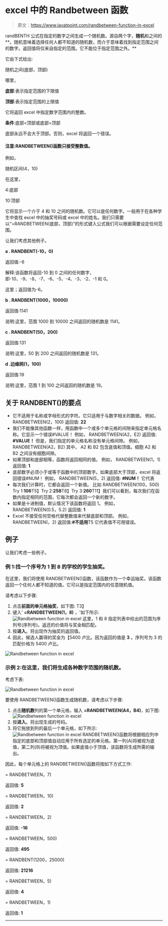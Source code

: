 # excel 中的 Randbetween 函数

> 原文：<https://www.javatpoint.com/randbetween-function-in-excel>

randBENTH 公式在指定的数字之间生成一个随机数。源自两个字，**随机**和之间的**。随机意味着选择任何人都不知道的随机数，而介于意味着找到指定范围之间的数字。返回值将仅来自指定的范围。它不能位于指定范围之外。**

它由下式给出:

随机之间(底部，顶部)

哪里，

**底部**:表示指定范围的下限值

**顶部**:表示指定范围的上限值

它将返回 excel 中指定数字范围内的整数。

**条件**:底部<顶部或底部=顶部

底部永远不会大于顶部。否则，excel 将返回一个错误。

#### 注意:RANDBETWEEN()函数只接受整数值。

例如，

随机区间(4，10)

在这里，

4:底部

10:顶部

它将显示一个介于 4 和 10 之间的随机数。它可以是任何数字。一般用于在各种学生中查找 excel 中的抽奖号码或 excel 中的姓名。我们只需要以“=RANDBETWEEN(底部，顶部)”的形式键入公式我们可以根据需要设定任何范围。

让我们考虑其他例子。

**a . RANDBENT(-10，0)**

返回值:-6

解释:该函数将返回-10 到 0 之间的任何数字，即-10、-9、-8、-7、-6、-5、-4、-3、-2、-1 和 0。

这里；返回值为-6。

**b . RANDBENT(1000，10000)**

返回值:1141

说明:这里，范围 1000 到 10000 之间返回的随机数是 1141。

**c . RANDBENT(50，200)**

返回值:131

说明:这里，50 到 200 之间返回的随机数是 131。

**d .边缘网(1，100)**

返回值:19

说明:这里，范围 1 到 100 之间返回的随机数是 19。

## 关于 RANDBENT()的要点

*   它不适用于名称或字母形式的字符。它只适用于与数字相关的数据。
    例如，
    RANDBETWEEN(2，100)
    返回值: **22**
*   我们不能像其他函数一样，用函数中一个或多个单元格的间隙来指定单元格名称。它显示一个错误#VALUE！
    例如，
    RANDBETWEEN(A2，E2)
    返回值: **#VALUE！**
    但是，我们指定的单元格名称没有单元格间隙。
    例如，
    RANDBETWEEN(A2，B2)
    其中，
    A2 和 B2 包含底值和顶值。细胞 A2 和 B2 之间没有细胞间隙。
*   如果顶部和底部相等，函数将返回相同的值。
    例如，
    RANDBETWEEN(1，1)
    返回值: **1**
*   底部数字必须小于或等于函数中的顶部数字。如果底部大于顶部，excel 将返回错误#NUM！
    例如，
    RANDBETWEEN(5，2)
    返回值: **#NUM！**
    它代表
*   每次我们计算时，它都会返回一个新值。
    比如
    RANDBETWEEN(100，500)
    Try 1:**106**T5】Try 2:**258**T8】Try 3:**260**T11】我们可以看到，每次我们在函数内指定相同的范围，它每次都会返回一个新的数字。
*   如果是十进制值，默认情况下该函数将返回 1。
    例如，
    RANDBETWEEN(0.5，5.2)
    返回值: **1**
*   Excel 不接受任何空格代替整数值来代替底部和顶部。
    例如，
    RANDBETWEEN(，2)
    返回值:**#不适用**T5 它代表值不可用错误。

## 例子

让我们考虑一些例子。

### 例 1:找一个序号为 1 到 8 的学校的学生抽奖。

在这里，我们将使用 RANDBETWEEN()函数，该函数作为一个幸运抽奖。该函数返回一个任何人都不知道的值。它可以是指定范围内的任意随机值。

请考虑以下步骤:

1.  点击**前面的单元格抽奖**，如下图:
    T3】
2.  键入' **=RANDBETWEEN(1，8)** ，'如下所示:
    ![Randbetween function in excel](img/dc2b6b5b262b92486436b2a0d3539701.png)
    这里，1 和 8 指定列表中给出的范围为序列号(序列号)。返还的价值将与奖金相匹配。
3.  按**进入**。将出现作为抽奖的返回值。
4.  因此，候选人赢得的奖金为【5400 卢比。因为返回的值是 **3** 。序列号为 3 的匹配价格为 5400 卢比。

![Randbetween function in excel](img/c8c1b08167b5551b19bc1e9548702e35.png)

### 示例 2:在这里，我们将生成各种数字范围的随机数。

考虑下表:

![Randbetween function in excel](img/938c5d595cf4a9ab378534ed3536e42a.png)

要使用 RANDBETWEEN()函数生成随机数，请考虑以下步骤:

1.  点击**随机数**列的第一个单元格，输入 **=RANDBETWEEN(A4，B4)**，如下图:
    ![Randbetween function in excel](img/928722f6b5dc0a85714ce444115396c2.png)
2.  按**进入**。将出现生成的号码。
3.  将它拖放到列的最后一个单元格，如下所示:
    ![Randbetween function in excel](img/561486e395e02fff6deb61dd8bed651d.png)
    RANDBETWEEN()函数将根据相应列中指定的底部和顶部值自动应用于所有选定的单元格。第一列(A)将被视为底值，第二列(B)将被视为顶值。如果底值小于顶值，该函数将生成所需的输出。

因此，每个单元格上的 RANDBETWEEN()函数将按如下方式工作:

= RANDBETWEEN，7)

返回值: **5**

= RANDBETWEEN，10)

返回值: **2**

= RANDBETWEEN，2)

返回值: **-16**

= RANDBETWEEN，500)

返回值: **495**

= RANDBENT(1200，25000)

返回值: **21216**

= RANDBETWEEN，5)

返回值: **4**

= RANDBETWEEN，1)

返回值: **1**

* * *